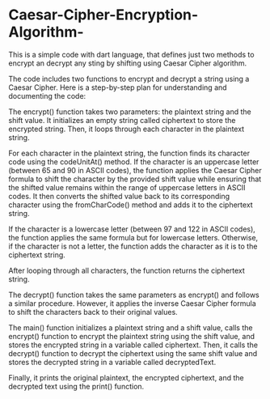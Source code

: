 # Caesar-Cipher-Encryption-Algorithm-
This is a simple code with dart language, that defines just two methods to encrypt an decrypt any sting by shifting using Caesar Cipher algorithm.


The code includes two functions to encrypt and decrypt a string using a Caesar Cipher. Here is a step-by-step plan for understanding and documenting the code:

The encrypt() function takes two parameters: the plaintext string and the shift value. It initializes an empty string called ciphertext to store the encrypted string. Then, it loops through each character in the plaintext string.

For each character in the plaintext string, the function finds its character code using the codeUnitAt() method. If the character is an uppercase letter (between 65 and 90 in ASCII codes), the function applies the Caesar Cipher formula to shift the character by the provided shift value while ensuring that the shifted value remains within the range of uppercase letters in ASCII codes. It then converts the shifted value back to its corresponding character using the fromCharCode() method and adds it to the ciphertext string.

If the character is a lowercase letter (between 97 and 122 in ASCII codes), the function applies the same formula but for lowercase letters. Otherwise, if the character is not a letter, the function adds the character as it is to the ciphertext string.

After looping through all characters, the function returns the ciphertext string.

The decrypt() function takes the same parameters as encrypt() and follows a similar procedure. However, it applies the inverse Caesar Cipher formula to shift the characters back to their original values.

The main() function initializes a plaintext string and a shift value, calls the encrypt() function to encrypt the plaintext string using the shift value, and stores the encrypted string in a variable called ciphertext. Then, it calls the decrypt() function to decrypt the ciphertext using the same shift value and stores the decrypted string in a variable called decryptedText.

Finally, it prints the original plaintext, the encrypted ciphertext, and the decrypted text using the print() function.


